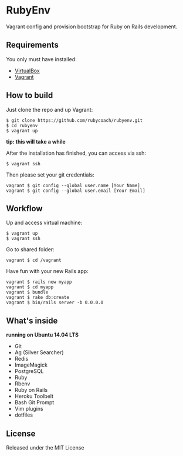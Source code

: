 # RubyEnv

Vagrant config and provision bootstrap for Ruby on Rails development.

## Requirements

You only must have installed:

* [VirtualBox](https://www.virtualbox.org/wiki/downloads)
* [Vagrant](http://vagrantup.com/downloads.html)

## How to build

Just clone the repo and up Vagrant:

    $ git clone https://github.com/rubycoach/rubyenv.git
    $ cd rubyenv
    $ vagrant up

**tip: this will take a while**

After the installation has finished, you can access via ssh:

    $ vagrant ssh

Then please set your git credentials:

    vagrant $ git config --global user.name [Your Name]
    vagrant $ git config --global user.email [Your Email]

## Workflow

Up and access virtual machine:

    $ vagrant up
    $ vagrant ssh

Go to shared folder:

    vagrant $ cd /vagrant

Have fun with your new Rails app:

    vagrant $ rails new myapp
    vagrant $ cd myapp
    vagrant $ bundle
    vagrant $ rake db:create
    vagrant $ bin/rails server -b 0.0.0.0

## What's inside

**running on Ubuntu 14.04 LTS**

* Git
* Ag (Silver Searcher)
* Redis
* ImageMagick
* PostgreSQL
* Ruby
* Rbenv
* Ruby on Rails
* Heroku Toolbelt
* Bash Git Prompt
* Vim plugins
* dotfiles

## License

Released under the MIT License
